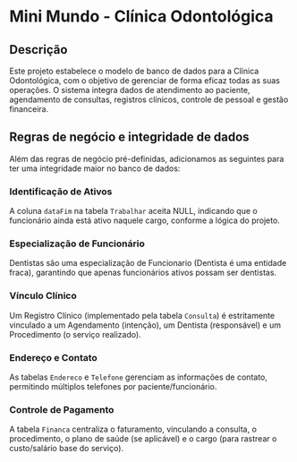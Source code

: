 # Mini Mundo - Clínica Odontológica

## Descrição

Este projeto estabelece o modelo de banco de dados para a Clínica Odontológica, com o objetivo de gerenciar de forma eficaz todas as suas operações. O sistema integra dados de atendimento ao paciente, agendamento de consultas, registros clínicos, controle de pessoal e gestão financeira.

## Regras de negócio e integridade de dados

Além das regras de negócio pré-definidas, adicionamos as seguintes para ter uma integridade maior no banco de dados:

### Identificação de Ativos
A coluna `dataFim` na tabela `Trabalhar` aceita NULL, indicando que o funcionário ainda está ativo naquele cargo, conforme a lógica do projeto.

### Especialização de Funcionário
Dentistas são uma especialização de Funcionario (Dentista é uma entidade fraca), garantindo que apenas funcionários ativos possam ser dentistas.

### Vínculo Clínico
Um Registro Clínico (implementado pela tabela `Consulta`) é estritamente vinculado a um Agendamento (intenção), um Dentista (responsável) e um Procedimento (o serviço realizado).

### Endereço e Contato
As tabelas `Endereco` e `Telefone` gerenciam as informações de contato, permitindo múltiplos telefones por paciente/funcionário.

### Controle de Pagamento
A tabela `Financa` centraliza o faturamento, vinculando a consulta, o procedimento, o plano de saúde (se aplicável) e o cargo (para rastrear o custo/salário base do serviço).
